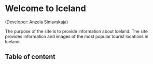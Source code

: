 # Welcome to Iceland

(Developer: Anzela Siniavskaja)

 The purpose of the site is to provide information about Iceland. The site provides information and images of the most popular tourist locations in Iceland.

 ## Table of content
 
 
